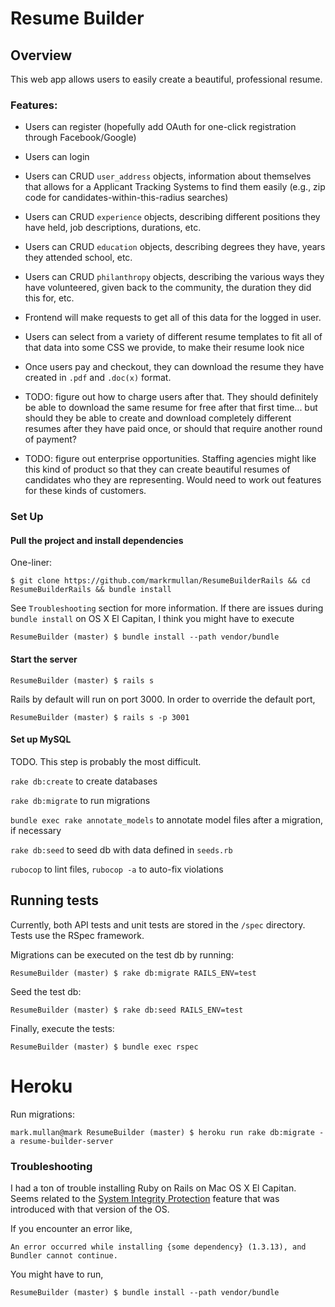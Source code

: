 # Resume Builder

## Overview
This web app allows users to easily create a beautiful, professional resume.

### Features:
- Users can register (hopefully add OAuth for one-click registration through Facebook/Google)
- Users can login


- Users can CRUD `user_address` objects, information about themselves that allows for a Applicant Tracking Systems to find them easily (e.g., zip code for candidates-within-this-radius searches)
- Users can CRUD `experience` objects, describing different positions they have held, job descriptions, durations, etc.
- Users can CRUD `education` objects, describing degrees they have, years they attended school, etc.
- Users can CRUD `philanthropy` objects, describing the various ways they have volunteered, given back to the community, the duration they did this for, etc.


- Frontend will make requests to get all of this data for the logged in user.
- Users can select from a variety of different resume templates to fit all of that data into some CSS we provide, to make their resume look nice
- Once users pay and checkout, they can download the resume they have created in `.pdf` and `.doc(x)` format.
- TODO: figure out how to charge users after that. They should definitely be able to download the same resume for free after that first time... but should they be able to create and download completely different resumes after they have paid once, or should that require another round of payment?
- TODO: figure out enterprise opportunities. Staffing agencies might like this kind of product so that they can create beautiful resumes of candidates who they are representing. Would need to work out features for these kinds of customers.

### Set Up

#### Pull the project and install dependencies

One-liner:

```
$ git clone https://github.com/markrmullan/ResumeBuilderRails && cd ResumeBuilderRails && bundle install
```

See `Troubleshooting` section for more information. If there are issues during `bundle install` on OS X El Capitan, I think you might have to execute

```
ResumeBuilder (master) $ bundle install --path vendor/bundle
```

#### Start the server

```
ResumeBuilder (master) $ rails s
```

Rails by default will run on port 3000. In order to override the default port,

```
ResumeBuilder (master) $ rails s -p 3001
```

#### Set up MySQL
TODO. This step is probably the most difficult.

`rake db:create` to create databases

`rake db:migrate` to run migrations

`bundle exec rake annotate_models` to annotate model files after a migration, if necessary

`rake db:seed` to seed db with data defined in `seeds.rb`

`rubocop` to lint files, `rubocop -a` to auto-fix violations

## Running tests

Currently, both API tests and unit tests are stored in the `/spec` directory. Tests use the RSpec framework.

Migrations can be executed on the test db by running:
```
ResumeBuilder (master) $ rake db:migrate RAILS_ENV=test
```

Seed the test db:
```
ResumeBuilder (master) $ rake db:seed RAILS_ENV=test
```

Finally, execute the tests:
```
ResumeBuilder (master) $ bundle exec rspec
```

# Heroku

Run migrations:
```
mark.mullan@mark ResumeBuilder (master) $ heroku run rake db:migrate -a resume-builder-server
```


### Troubleshooting
I had a ton of trouble installing Ruby on Rails on Mac OS X El Capitan. Seems related to the [System Integrity Protection](https://support.apple.com/en-us/HT204899) feature that was introduced with that version of the OS.

If you encounter an error like,

```
An error occurred while installing {some dependency} (1.3.13), and Bundler cannot continue.
```

You might have to run,
```
ResumeBuilder (master) $ bundle install --path vendor/bundle
```
